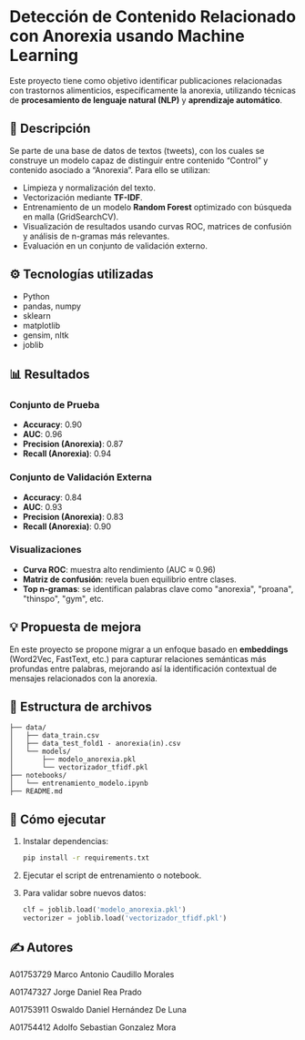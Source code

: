 # Detección de Contenido Relacionado con Anorexia usando Machine Learning

Este proyecto tiene como objetivo identificar publicaciones relacionadas con trastornos alimenticios, específicamente la anorexia, utilizando técnicas de **procesamiento de lenguaje natural (NLP)** y **aprendizaje automático**.

## 📌 Descripción

Se parte de una base de datos de textos (tweets), con los cuales se construye un modelo capaz de distinguir entre contenido “Control” y contenido asociado a “Anorexia”. Para ello se utilizan:

- Limpieza y normalización del texto.
- Vectorización mediante **TF-IDF**.
- Entrenamiento de un modelo **Random Forest** optimizado con búsqueda en malla (GridSearchCV).
- Visualización de resultados usando curvas ROC, matrices de confusión y análisis de n-gramas más relevantes.
- Evaluación en un conjunto de validación externo.

## ⚙️ Tecnologías utilizadas

- Python
- pandas, numpy
- sklearn
- matplotlib
- gensim, nltk
- joblib

## 📊 Resultados

### Conjunto de Prueba

- **Accuracy**: 0.90
- **AUC**: 0.96
- **Precision (Anorexia)**: 0.87
- **Recall (Anorexia)**: 0.94

### Conjunto de Validación Externa

- **Accuracy**: 0.84
- **AUC**: 0.93
- **Precision (Anorexia)**: 0.83
- **Recall (Anorexia)**: 0.90

### Visualizaciones

- **Curva ROC**: muestra alto rendimiento (AUC ≈ 0.96)
- **Matriz de confusión**: revela buen equilibrio entre clases.
- **Top n-gramas**: se identifican palabras clave como "anorexia", "proana", "thinspo", "gym", etc.

## 💡 Propuesta de mejora

En este proyecto se propone migrar a un enfoque basado en **embeddings** (Word2Vec, FastText, etc.) para capturar relaciones semánticas más profundas entre palabras, mejorando así la identificación contextual de mensajes relacionados con la anorexia.

## 📁 Estructura de archivos

```
├── data/
│   ├── data_train.csv
│   ├── data_test_fold1 - anorexia(in).csv
│   └── models/
│       ├── modelo_anorexia.pkl
│       └── vectorizador_tfidf.pkl
├── notebooks/
│   └── entrenamiento_modelo.ipynb
├── README.md
```

## 🚀 Cómo ejecutar

1. Instalar dependencias:

   ```bash
   pip install -r requirements.txt
   ```

2. Ejecutar el script de entrenamiento o notebook.

3. Para validar sobre nuevos datos:
   ```python
   clf = joblib.load('modelo_anorexia.pkl')
   vectorizer = joblib.load('vectorizador_tfidf.pkl')
   ```

## ✍️ Autores

A01753729 Marco Antonio Caudillo Morales

A01747327 Jorge Daniel Rea Prado

A01753911 Oswaldo Daniel Hernández De Luna

A01754412 Adolfo Sebastian Gonzalez Mora
